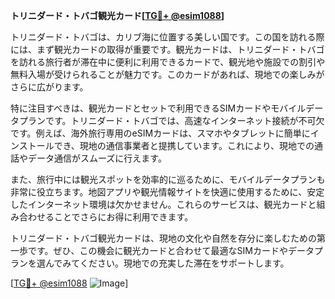 **トリニダード・トバゴ観光カード[[TG💪+ @esim1088](https://t.me/s/esim1088)]**

トリニダード・トバゴは、カリブ海に位置する美しい国です。この国を訪れる際には、まず観光カードの取得が重要です。観光カードは、トリニダード・トバゴを訪れる旅行者が滞在中に便利に利用できるカードで、観光地や施設での割引や無料入場が受けられることが魅力です。このカードがあれば、現地での楽しみがさらに広がります。

特に注目すべきは、観光カードとセットで利用できるSIMカードやモバイルデータプランです。トリニダード・トバゴでは、高速なインターネット接続が不可欠です。例えば、海外旅行専用のeSIMカードは、スマホやタブレットに簡単にインストールでき、現地の通信事業者と提携しています。これにより、現地での通話やデータ通信がスムーズに行えます。

また、旅行中には観光スポットを効率的に巡るために、モバイルデータプランも非常に役立ちます。地図アプリや観光情報サイトを快適に使用するために、安定したインターネット環境は欠かせません。これらのサービスは、観光カードと組み合わせることでさらにお得に利用できます。

トリニダード・トバゴ観光カードは、現地の文化や自然を存分に楽しむための第一歩です。ぜひ、この機会に観光カードと合わせて最適なSIMカードやデータプランを選んでみてください。現地での充実した滞在をサポートします。

[[TG💪+ @esim1088](https://t.me/s/esim1088) ![Image](https://i.postimg.cc/Y0z9fWf4/image.png)]